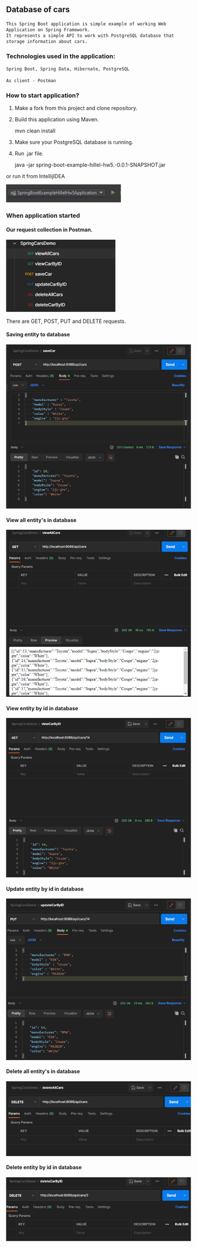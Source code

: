 ## Database of cars

    This Spring Boot application is simple example of working Web Application on Spring Framework.
    It represents a simple API to work with PostgreSQL database that storage information about cars.

### Technologies used in the application: 

    Spring Boot, Spring Data, Hibernate, PostgreSQL

    As client - Postman

### How to start application?

1. Make a fork from this project and clone repository.

2. Build this application using Maven. 


    mvn clean install


3. Make sure your PostgreSQL database is running.
4. Run .jar file.

    
    java -jar spring-boot-example-hillel-hw5.-0.0.1-SNAPSHOT.jar


or run it from IntellijIDEA

![Run from IntellijIDEA](screenshots/run.png "Run from IntellijIDEA")

### When application started

#### Our request collection in Postman.
![Request collection in Postman](screenshots/1.png "Request collection in Postman")

There are GET, POST, PUT and DELETE requests.

#### Saving entity to database
![save entity to database](screenshots/save.png "save entity to database")

#### View all entity's in database
![view all entity's in database](screenshots/viewall.png "view all entity's in database")

#### View entity by id in database
![view entity by id in database](screenshots/viewbyid.png "view entity by id in database")

#### Update entity by id in database
![update entity by id in database](screenshots/update.png "update entity by id in database")

#### Delete all entity's in database
![delete all entity's in database](screenshots/deleteall.png "delete all entity's in database")

#### Delete entity by id in database
![delete entity by id in database](screenshots/deletebyid.png "delete entity by id in database")
